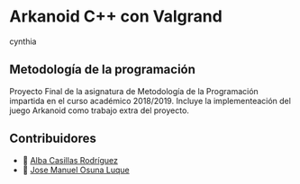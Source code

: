 # Arkanoid C++ con Valgrand
cynthia
## Metodología de la programación
Proyecto Final de la asignatura de Metodología de la Programación impartida en el curso académico 2018/2019.
Incluye la implementeación del juego Arkanoid como trabajo extra del proyecto.

## Contribuidores
+ :bust_in_silhouette: [Alba Casillas Rodríguez](https://github.com/CasillasAlba)
+ :bust_in_silhouette: [Jose Manuel Osuna Luque](https://github.com/JosuZx13)
